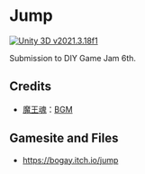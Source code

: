 # Jump

[![Unity 3D v2021.3.18f1](https://img.shields.io/badge/Unity-v2021.3.18f1-blue?logo=unity)](https://unity.com/)

Submission to DIY Game Jam 6th.

## Credits

- [魔王魂](https://maou.audio/)：[BGM](https://maou.audio/bgm_cyber43/)

## Gamesite and Files
- https://bogay.itch.io/jump
